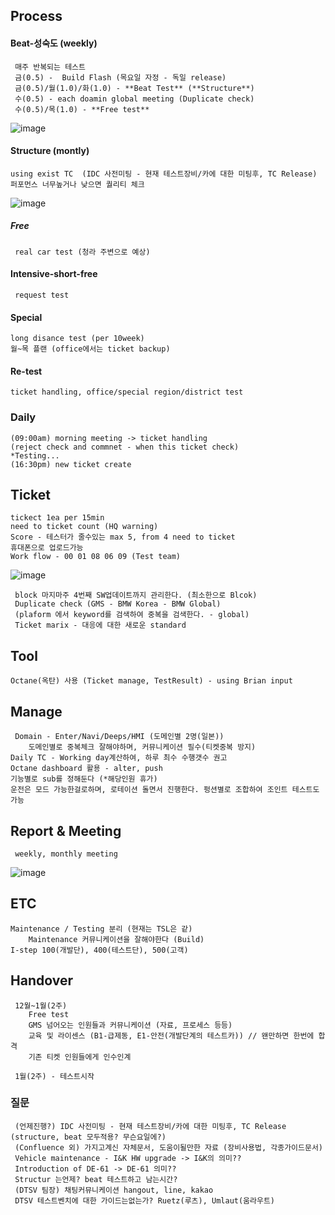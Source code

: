 
## Process
#### Beat-성숙도 (weekly)
	 매주 반복되는 테스트 
	 금(0.5) -  Build Flash (목요일 자정 - 독일 release)
	 금(0.5)/월(1.0)/화(1.0) - **Beat Test** (**Structure**)  
	 수(0.5) - each doamin global meeting (Duplicate check)
	 수(0.5)/목(1.0) - **Free test**
![image](https://github.com/user-attachments/assets/4f6c36ca-fa6b-47f3-9e3d-9fdc38a43373)

#### Structure (montly)
	using exist TC  (IDC 사전미팅 - 현재 테스트장비/카에 대한 미팅후, TC Release)
	퍼포먼스 너무높거나 낮으면 퀄리티 체크 
![image](https://github.com/user-attachments/assets/5de98188-feb2-44ea-a3ed-9d918a6a7622)

##### Free 
	 real car test (청라 주변으로 예상)
	 
#### Intensive-short-free
	 request test
	 
#### Special
	long disance test (per 10week)
	월~목 플랜 (office에서는 ticket backup)
	
#### Re-test
	ticket handling, office/special region/district test 

### Daily 
	(09:00am) morning meeting -> ticket handling 
	(reject check and commnet - when this ticket check)
	*Testing...
	(16:30pm) new ticket create
	

## Ticket 
	tickect 1ea per 15min
	need to ticket count (HQ warning)
	Score - 테스터가 줄수있는 max 5, from 4 need to ticket 
	휴대폰으로 업로드가능 
	Work flow - 00 01 08 06 09 (Test team)
![image](https://github.com/user-attachments/assets/03613346-1331-4214-9ff1-304246b10dc8)

	 block 마지마주 4번째 SW업데이트까지 관리한다. (최소한으로 Blcok)
	 Duplicate check (GMS - BMW Korea - BMW Global) 
	 (plaform 에서 keyword를 검색하여 중복을 검색한다. - global)
	 Ticket marix - 대응에 대한 새로운 standard 



## Tool
	Octane(옥탄) 사용 (Ticket manage, TestResult) - using Brian input

## Manage
	 Domain - Enter/Navi/Deeps/HMI (도메인별 2명(일본))
		도메인별로 중복체크 잘해야하며, 커뮤니케이션 필수(티켓중복 방지)
	Daily TC - Working day계산하여, 하루 최수 수행갯수 권고  
	Octane dashboard 활용 - alter, push 
	기능별로 sub를 정해둔다 (*해당인원 휴가)
	운전은 모드 가능한걸로하며, 로테이션 돌면서 진행한다. 펑션별로 조합하여 조인트 테스트도 가능

## Report & Meeting 
	 weekly, monthly meeting 
![image](https://github.com/user-attachments/assets/37aeb230-cf9e-4364-93f1-d4f9a19ca9fe)


## ETC
	Maintenance / Testing 분리 (현재는 TSL은 같)
		Maintenance 커뮤니케이션을 잘해야한다 (Build)
	I-step 100(개발단), 400(테스트단), 500(고객)

## Handover
	 12월~1월(2주) 
		Free test 
		GMS 넘어오는 인원들과 커뮤니케이션 (자료, 프로세스 등등)
		교육 및 라이센스 (B1-급제동, E1-안전(개발단계의 테스트카)) // 왠만하면 한번에 합격 
		기존 티켓 인원들에게 인수인계
		
	 1월(2주) - 테스트시작 
		 


### 질문
	 (언제진행?) IDC 사전미팅 - 현재 테스트장비/카에 대한 미팅후, TC Release (structure, beat 모두적용? 무슨요일에?)
	 (Confluence 외) 가지고계신 자체문서, 도움이될만한 자료 (장비사용법, 각종가이드문서)
	 Vehicle maintenance - I&K HW upgrade -> I&K의 의미??
	 Introduction of DE-61 -> DE-61 의미??
	 Structur 는언제? beat 테스트하고 남는시간? 
	 (DTSV 팀장) 채팅커뮤니케이션 hangout, line, kakao
	 DTSV 테스트벤치에 대한 가이드는없는가? Ruetz(루츠), Umlaut(움라우트)